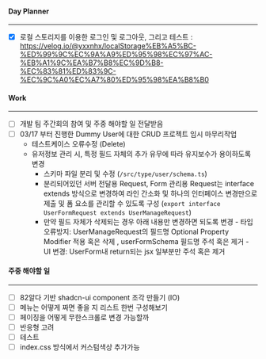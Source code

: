 
#### Day Planner
---
- [x] 로컬 스토리지를 이용한 로그인 및 로그아웃, 그리고 테스트 : https://velog.io/@yxxnhx/localStorage%EB%A5%BC-%ED%99%9C%EC%9A%A9%ED%95%98%EC%97%AC-%EB%A1%9C%EA%B7%B8%EC%9D%B8-%EC%83%81%ED%83%9C-%EC%9C%A0%EC%A7%80%ED%95%98%EA%B8%B0


#### Work
---
- [ ] 개발 팀 주간회의 참여 및 주중 해야할 일 전달받음
- [ ] 03/17 부터 진행한 Dummy User에 대한 CRUD 프로젝트 임시 마무리작업
	- 테스트케이스 오류수정 (Delete)
	- 유저정보 관리 시, 특정 필드 자체의 추가 유무에 따라 유지보수가 용이하도록 변경
		- 스키마 파일 분리 및 수정 (`/src/type/user/schema.ts`)
		- 분리되어있던 서버 전달용 Request, Form 관리용 Request는 interface extends 방식으로 변경하여 라인 간소화 및 하나의 인터페이스 변경만으로 제출 및 폼 요소를 관리할 수 있도록 구성 (`export interface UserFormRequest extends UserManageRequest`)
		- 만약 필드 자체가 삭제되는 경우 아래 내용만 변경하면 되도록 변경
			  - 타입오류방지: UserManageRequest의 필드명 Optional Property Modifier 적용 혹은 삭제 , userFormSchema 필드명 주석 혹은 제거
			  - UI 변경: UserForm내 return되는 jsx 일부분만 주석 혹은 제거
			
#### 주중 해야할 일
---
- [ ] 82알다 기반 shadcn-ui component 조각 만들기 (IO)
- [ ] 메뉴는 어떻게 짜면 좋을 지 리스트 한번 구성해보기
- [ ] 페이징을 어떻게 무한스크롤로 변경 가능할까
- [ ] 반응형 고려
- [ ] 테스트
- [ ]  index.css 방식에서 커스텀색상 추가가능